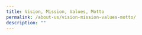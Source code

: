 ```yaml
---
title: Vision, Mission, Values, Motto
permalink: /about-us/vision-mission-values-motto/
description: ""
---
```

